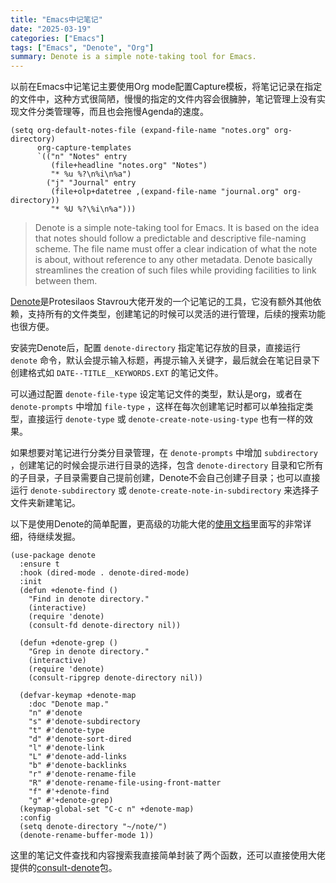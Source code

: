 ```yaml
---
title: "Emacs中记笔记"
date: "2025-03-19"
categories: ["Emacs"]
tags: ["Emacs", "Denote", "Org"]
summary: Denote is a simple note-taking tool for Emacs.
---
```


以前在Emacs中记笔记主要使用Org mode配置Capture模板，将笔记记录在指定的文件中，这种方式很简陋，慢慢的指定的文件内容会很臃肿，笔记管理上没有实现文件分类管理等，而且也会拖慢Agenda的速度。

```emacs-lisp
(setq org-default-notes-file (expand-file-name "notes.org" org-directory)
      org-capture-templates
      `(("n" "Notes" entry
         (file+headline "notes.org" "Notes")
         "* %u %?\n%i\n%a")
        ("j" "Journal" entry
         (file+olp+datetree ,(expand-file-name "journal.org" org-directory))
         "* %U %?\%i\n%a")))
```

> Denote is a simple note-taking tool for Emacs. It is based on the idea that notes should follow a predictable and descriptive file-naming scheme. The file name must offer a clear indication of what the note is about, without reference to any other metadata. Denote basically streamlines the creation of such files while providing facilities to link between them.

[Denote](https://github.com/protesilaos/denote)是Protesilaos Stavrou大佬开发的一个记笔记的工具，它没有额外其他依赖，支持所有的文件类型，创建笔记的时候可以灵活的进行管理，后续的搜索功能也很方便。

安装完Denote后，配置 `denote-directory` 指定笔记存放的目录，直接运行 `denote` 命令，默认会提示输入标题，再提示输入关键字，最后就会在笔记目录下创建格式如 `DATE--TITLE__KEYWORDS.EXT` 的笔记文件。

可以通过配置 `denote-file-type` 设定笔记文件的类型，默认是org，或者在 `denote-prompts` 中增加 `file-type` ，这样在每次创建笔记时都可以单独指定类型，直接运行 `denote-type` 或 `denote-create-note-using-type` 也有一样的效果。

如果想要对笔记进行分类分目录管理，在 `denote-prompts` 中增加 `subdirectory` ，创建笔记的时候会提示进行目录的选择，包含 `denote-directory` 目录和它所有的子目录，子目录需要自己提前创建，Denote不会自己创建子目录；也可以直接运行 `denote-subdirectory` 或 `denote-create-note-in-subdirectory` 来选择子文件夹新建笔记。

以下是使用Denote的简单配置，更高级的功能大佬的[使用文档](https://protesilaos.com/emacs/denote)里面写的非常详细，待继续发掘。

```emacs-lisp
(use-package denote
  :ensure t
  :hook (dired-mode . denote-dired-mode)
  :init
  (defun +denote-find ()
    "Find in denote directory."
    (interactive)
    (require 'denote)
    (consult-fd denote-directory nil))

  (defun +denote-grep ()
    "Grep in denote directory."
    (interactive)
    (require 'denote)
    (consult-ripgrep denote-directory nil))

  (defvar-keymap +denote-map
    :doc "Denote map."
    "n" #'denote
    "s" #'denote-subdirectory
    "t" #'denote-type
    "d" #'denote-sort-dired
    "l" #'denote-link
    "L" #'denote-add-links
    "b" #'denote-backlinks
    "r" #'denote-rename-file
    "R" #'denote-rename-file-using-front-matter
    "f" #'+denote-find
    "g" #'+denote-grep)
  (keymap-global-set "C-c n" +denote-map)
  :config
  (setq denote-directory "~/note/")
  (denote-rename-buffer-mode 1))
```

这里的笔记文件查找和内容搜索我直接简单封装了两个函数，还可以直接使用大佬提供的[consult-denote](https://github.com/protesilaos/consult-denote)包。
